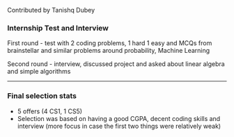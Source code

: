 Contributed by Tanishq Dubey

### Internship Test and Interview
First round - test with 2 coding problems, 1 hard 1 easy and MCQs from brainstellar and similar problems around probability, Machine Learning

Second round - interview, discussed project and asked about linear algebra and simple algorithms 

--- 

### Final selection stats

- 5 offers (4 CS1, 1 CS5)
- Selection was based on having a good CGPA, decent coding skills and interview (more focus in case the first two things were relatively weak)